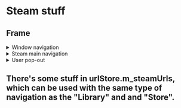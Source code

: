 <h1>Steam stuff</h2>
<h2>Frame</h2>
<details>
    <summary>Window navigation</summary>
    <blockquote>
        <details>
            <summary>Steam menu</summary>
            <blockquote>
                <p>Change account</p>
                <p>Sign out...</p>
                <p>Go offline...</p>
                <p><b><s>---------------------------------------</s></b></p>
                <p>Check for Steam Client updates...</p>
                <p><b><s>---------------------------------------</s></b></p>
                <p>Restore game backup...</p>
                <p><b><s>---------------------------------------</s></b></p>
                <p>Settings</p>
                <p><b><s>---------------------------------------</s></b></p>
                <p>Exit</p>
            </blockquote>
        </details>
        <details>
            <summary>View</summary>
            <blockquote>
                <a href="/Pages/Library.md"><p>Library</p></a>
                <a href="/Pages/Hidden.md"><p>Hidden games</p></a>
                <a href="/Pages/Soundtracks.md"><p>Soundtracks</p></a>
                <a href="/Pages/Downloads.md"><p>Downloads</p></a>
                <p><b><s>---------------------------------------</s></b></p>
                <a href="/Pages/Small.md"><p>Small mode</p></a>
                <a href="/Pages/BigPicture.md"><p>Big Picture mode</p></a>
                <p><b><s>---------------------------------------</s></b></p>
                <a href="/Pages/Friends.md"><p>Friends & Chat</p></a>
                <a href="/Pages/Players.md"><p>Players</p></a>
                <a href="/Pages/Servers.md"><p>Game servers</p></a>
                <a href="/Pages/Screenshots.md"><p>Screenshots</p></a>
                <a href="/Pages/Inventory.md"><p>Inventory</p></a>
                <a href="/Pages/News.md"><p>Update news</p></a>
            </blockquote>
        </details>
        <details>
            <summary>Friends</summary>
            <blockquote>
                <p>View friends list (${x} Online)</p>
                <p><b><s>---------------------------------------</s></b></p>
                <p>Add a friend...</p>
                <p>Edit profile name/avatar...</p>
                <p><b><s>---------------------------------------</s></b></p>
                <p>Online</p>
                <p>Away</p>
                <p>Invisible</p>
                <p>Offline</p>
            </blockquote>
        </details>
        <details>
            <summary>Games</summary>
            <blockquote>
                <p>View games library</p>
                <p><b><s>---------------------------------------</s></b></p>
                <p>Activate a product on Steam...</p>
                <p>Redeem a Steam Waller code...</p>
                <p>Manage gifts and guest passes...</p>
                <p>Add a non-steam game to my library...</p>
            </blockquote>
        </details>
        <details>
            <summary>Help</summary>
            <blockquote>
                <p>_Steam support</p>
                <p><b><s>---------------------------------------</s></b></p>
                <p>Privacy policy</p>
                <p>Legal information</p>
                <p>Steam subscriber agreement</p>
                <p><b><s>---------------------------------------</s></b></p>
                <p>System information</p>
                <p><b><s>---------------------------------------</s></b></p>
                <p>About Steam</p>
            </blockquote>
        </details>
        <details>
            <summary>Window controls</summary>
            <blockquote>
                <p>Big picture</p>
                <a href="/Pages/Minimize.md"<p>Minimize</p></a>
                <a href="/Pages/Maximize.md"><p>Maximize</p></a>
                <a href="/Pages/Close.md"><p>Close</p></a>
            </blockquote>
        </details>
    </blockquote>
</details>

<details>
    <summary>Steam main navigation</summary>
    <blockquote>
        <details>
            <summary>Store</summary>
            <blockquote>
                <p>Featured</p>
                <p>Discovery queue</p>
                <p>Wishlist</p>
                <p>Point shop</p>
                <p>News</p>
                <p>Stats</p>
            </blockquote>
        </details>
        <details>
            <summary>Library</summary>
            <blockquote>
	            <p>Home</p>
	            <p>Collections</p>
	            <p><b><s>---------------------------------------</s></b></p>
	            <p>Downloads</p>
            </blockquote>
        </details>
        <details>
            <summary>Community</summary>
            <blockquote>
	            <p>Home</p>
		        <p>Discussions</p>
		        <p>Workshop</p>
		        <p>Market</p>
		        <p>Broadcasts</p>
            </blockquote>
        </details>
        <details>
            <summary>Profile</summary>
            <blockquote>
		        <p>Activity</p>
		        <p>Profile</p>
		        <p>Friends</p>
		        <p>Groups</p>
		        <p>Content</p>
		        <p>Badges</p>
		        <p>Inventory</p>
            </blockquote>
        </details>
    </blockquote>
</details>

<details>
    <summary>User pop-out</summary>
    <blockquote>
	<p>View my profile</p>
	<p>Account details ${x_User}</p>
	<p>Store preferences</p>
	<p>View my wallet ${x_Wallet}</p>
	<p><b><s>---------------------------------------</s></b></p>
	<p>Change account...
	<p>Sign out of my account...
    </blockquote>
</details>

## There's some stuff in urlStore.m_steamUrls, which can be used with the same type of navigation as the "Library" and and "Store".
